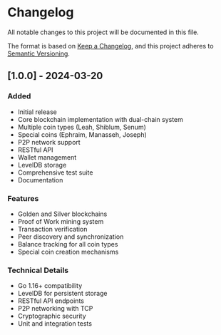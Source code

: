 # Changelog

All notable changes to this project will be documented in this file.

The format is based on [Keep a Changelog](https://keepachangelog.com/en/1.0.0/),
and this project adheres to [Semantic Versioning](https://semver.org/spec/v2.0.0.html).

## [1.0.0] - 2024-03-20

### Added
- Initial release
- Core blockchain implementation with dual-chain system
- Multiple coin types (Leah, Shiblum, Senum)
- Special coins (Ephraim, Manasseh, Joseph)
- P2P network support
- RESTful API
- Wallet management
- LevelDB storage
- Comprehensive test suite
- Documentation

### Features
- Golden and Silver blockchains
- Proof of Work mining system
- Transaction verification
- Peer discovery and synchronization
- Balance tracking for all coin types
- Special coin creation mechanisms

### Technical Details
- Go 1.16+ compatibility
- LevelDB for persistent storage
- RESTful API endpoints
- P2P networking with TCP
- Cryptographic security
- Unit and integration tests 
